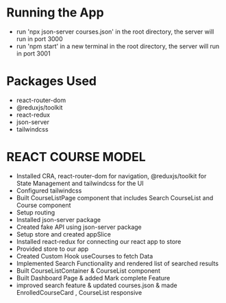 # Running the App

- run 'npx json-server courses.json' in the root directory, the server will run in port 3000
- run 'npm start' in a new terminal in the root directory,  the server will run in port 3001


# Packages Used

- react-router-dom
- @reduxjs/toolkit
- react-redux
- json-server
- tailwindcss


# REACT COURSE MODEL

- Installed CRA, react-router-dom for navigation, @reduxjs/toolkit for State Management and tailwindcss for the UI
- Configured tailwindcss
- Built CourseListPage component that includes Search CourseList and Course component
- Setup routing
- Installed json-server package 
- Created fake API using json-server package
- Setup store and created appSlice
- Installed react-redux for connecting our react app to store
- Provided store to our app
- Created Custom Hook useCourses to fetch Data
- Implemented Search Functionality and rendered list of searched results
- Built CourseListContainer & CourseList component
- Built Dashboard Page & added Mark complete Feature
- improved search feature & updated courses.json & made EnrolledCourseCard , CourseList responsive